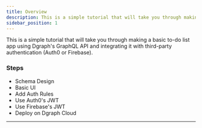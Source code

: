 ```yaml
---
title: Overview
description: This is a simple tutorial that will take you through making a basic to-do app using Dgraph’s GraphQL API and integrating it with Auth0.
sidebar_position: 1
---
```


This is a simple tutorial that will take you through making a basic to-do list app using Dgraph's GraphQL API and integrating it with third-party authentication (Auth0 or Firebase).

### Steps

- Schema Design
- Basic UI
- Add Auth Rules
- Use Auth0's JWT
- Use Firebase's JWT
- Deploy on Dgraph Cloud

---
